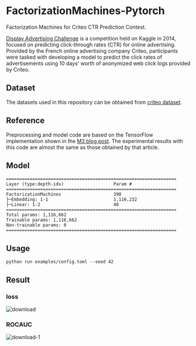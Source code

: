 # FactorizationMachines-Pytorch
Factorization Machines for Criteo CTR Prediction Contest.

[Display Advertising Challenge](https://www.kaggle.com/c/criteo-display-ad-challenge) is a competition held on Kaggle in 2014, focused on predicting click-through rates (CTR) for online advertising. Provided by the French online advertising company Criteo, participants were tasked with developing a model to predict the click rates of advertisements using 10 days' worth of anonymized web click logs provided by Criteo.

## Dataset
The datasets used in this repository can be obtained from [criteo dataset](https://www.kaggle.com/datasets/mrkmakr/criteo-dataset).

## Reference
Preprocessing and model code are based on the TensorFlow implementation shown in the [M3 blog post](https://www.m3tech.blog/entry/2019/01/02/090000). The experimental results with this code are almost the same as those obtained by that article.

## Model
```
=================================================================
Layer (type:depth-idx)                   Param #
=================================================================
FactorizationMachines                    390
├─Embedding: 1-1                         1,116,232
├─Linear: 1-2                            40
=================================================================
Total params: 1,116,662
Trainable params: 1,116,662
Non-trainable params: 0
=================================================================
```

## Usage
```shell
python run examples/config.toml --seed 42
```

## Result
### loss
![download](https://user-images.githubusercontent.com/38512143/227750637-d3484234-dd55-4003-bf17-ccfb70c72e37.png)
### ROCAUC
![download-1](https://user-images.githubusercontent.com/38512143/227750644-9fc45de7-1c4e-4ffd-842c-0a3049f917f1.png)
